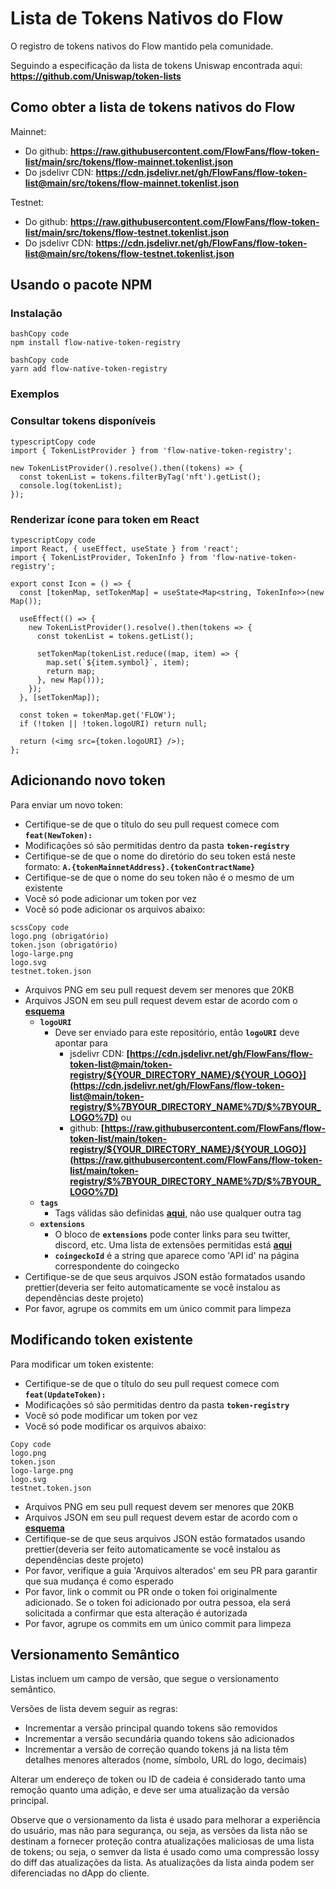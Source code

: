 # **Lista de Tokens Nativos do Flow**

O registro de tokens nativos do Flow mantido pela comunidade.

Seguindo a especificação da lista de tokens Uniswap encontrada aqui: **https://github.com/Uniswap/token-lists**

## **Como obter a lista de tokens nativos do Flow**

Mainnet:

- Do github: **https://raw.githubusercontent.com/FlowFans/flow-token-list/main/src/tokens/flow-mainnet.tokenlist.json**
- Do jsdelivr CDN: **https://cdn.jsdelivr.net/gh/FlowFans/flow-token-list@main/src/tokens/flow-mainnet.tokenlist.json**

Testnet:

- Do github: **https://raw.githubusercontent.com/FlowFans/flow-token-list/main/src/tokens/flow-testnet.tokenlist.json**
- Do jsdelivr CDN: **https://cdn.jsdelivr.net/gh/FlowFans/flow-token-list@main/src/tokens/flow-testnet.tokenlist.json**

## **Usando o pacote NPM**

### **Instalação**

```
bashCopy code
npm install flow-native-token-registry

```

```
bashCopy code
yarn add flow-native-token-registry

```

### **Exemplos**

### Consultar tokens disponíveis

```
typescriptCopy code
import { TokenListProvider } from 'flow-native-token-registry';

new TokenListProvider().resolve().then((tokens) => {
  const tokenList = tokens.filterByTag('nft').getList();
  console.log(tokenList);
});

```

### Renderizar ícone para token em React

```
typescriptCopy code
import React, { useEffect, useState } from 'react';
import { TokenListProvider, TokenInfo } from 'flow-native-token-registry';

export const Icon = () => {
  const [tokenMap, setTokenMap] = useState<Map<string, TokenInfo>>(new Map());

  useEffect(() => {
    new TokenListProvider().resolve().then(tokens => {
      const tokenList = tokens.getList();

      setTokenMap(tokenList.reduce((map, item) => {
        map.set(`${item.symbol}`, item);
        return map;
      }, new Map()));
    });
  }, [setTokenMap]);

  const token = tokenMap.get('FLOW');
  if (!token || !token.logoURI) return null;

  return (<img src={token.logoURI} />);
};

```

## **Adicionando novo token**

Para enviar um novo token:

- Certifique-se de que o título do seu pull request comece com **`feat(NewToken):`**
- Modificações só são permitidas dentro da pasta **`token-registry`**
- Certifique-se de que o nome do diretório do seu token está neste formato: **`A.{tokenMainnetAddress}.{tokenContractName}`**
- Certifique-se de que o nome do seu token não é o mesmo de um existente
- Você só pode adicionar um token por vez
- Você só pode adicionar os arquivos abaixo:

```
scssCopy code
logo.png (obrigatório)
token.json (obrigatório)
logo-large.png
logo.svg
testnet.token.json

```

- Arquivos PNG em seu pull request devem ser menores que 20KB
- Arquivos JSON em seu pull request devem estar de acordo com o **[esquema](https://github.com/FlowFans/flow-token-list/blob/main/src/schemas/token.schema.json)**
    - **`logoURI`**
        - Deve ser enviado para este repositório, então **`logoURI`** deve apontar para
            - jsdelivr CDN: **[https://cdn.jsdelivr.net/gh/FlowFans/flow-token-list@main/token-registry/${YOUR_DIRECTORY_NAME}/${YOUR_LOGO}](https://cdn.jsdelivr.net/gh/FlowFans/flow-token-list@main/token-registry/$%7BYOUR_DIRECTORY_NAME%7D/$%7BYOUR_LOGO%7D)** ou
            - github: **[https://raw.githubusercontent.com/FlowFans/flow-token-list/main/token-registry/${YOUR_DIRECTORY_NAME}/${YOUR_LOGO}](https://raw.githubusercontent.com/FlowFans/flow-token-list/main/token-registry/$%7BYOUR_DIRECTORY_NAME%7D/$%7BYOUR_LOGO%7D)**
    - **`tags`**
        - Tags válidas são definidas **[aqui](https://github.com/FlowFans/flow-token-list/blob/596f711e1798e358e118a0f223254b75088bd652/token-registry/template.tokenlist.json#L5)**, não use qualquer outra tag
    - **`extensions`**
        - O bloco de **`extensions`** pode conter links para seu twitter, discord, etc. Uma lista de extensões permitidas está **[aqui](https://github.com/FlowFans/flow-token-list/blob/596f711e1798e358e118a0f223254b75088bd652/src/lib/tokenlist.ts#L30)**
        - **`coingeckoId`** é a string que aparece como 'API id' na página correspondente do coingecko
- Certifique-se de que seus arquivos JSON estão formatados usando prettier(deveria ser feito automaticamente se você instalou as dependências deste projeto)
- Por favor, agrupe os commits em um único commit para limpeza

## **Modificando token existente**

Para modificar um token existente:

- Certifique-se de que o título do seu pull request comece com **`feat(UpdateToken):`**
- Modificações só são permitidas dentro da pasta **`token-registry`**
- Você só pode modificar um token por vez
- Você só pode modificar os arquivos abaixo:

```
Copy code
logo.png
token.json
logo-large.png
logo.svg
testnet.token.json

```

- Arquivos PNG em seu pull request devem ser menores que 20KB
- Arquivos JSON em seu pull request devem estar de acordo com o **[esquema](https://github.com/FlowFans/flow-token-list/blob/596f711e1798e358e118a0f223254b75088bd652/src/schemas/token.schema.json)**
- Certifique-se de que seus arquivos JSON estão formatados usando prettier(deveria ser feito automaticamente se você instalou as dependências deste projeto)
- Por favor, verifique a guia 'Arquivos alterados' em seu PR para garantir que sua mudança é como esperado
- Por favor, link o commit ou PR onde o token foi originalmente adicionado. Se o token foi adicionado por outra pessoa, ela será solicitada a confirmar que esta alteração é autorizada
- Por favor, agrupe os commits em um único commit para limpeza

## **Versionamento Semântico**

Listas incluem um campo de versão, que segue o versionamento semântico.

Versões de lista devem seguir as regras:

- Incrementar a versão principal quando tokens são removidos
- Incrementar a versão secundária quando tokens são adicionados
- Incrementar a versão de correção quando tokens já na lista têm detalhes menores alterados (nome, símbolo, URL do logo, decimais)

Alterar um endereço de token ou ID de cadeia é considerado tanto uma remoção quanto uma adição, e deve ser uma atualização da versão principal.

Observe que o versionamento da lista é usado para melhorar a experiência do usuário, mas não para segurança, ou seja, as versões da lista não se destinam a fornecer proteção contra atualizações maliciosas de uma lista de tokens; ou seja, o semver da lista é usado como uma compressão lossy do diff das atualizações da lista. As atualizações da lista ainda podem ser diferenciadas no dApp do cliente.
